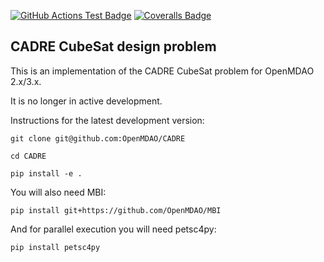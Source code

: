 [![GitHub Actions Test Badge][1]][2]
[![Coveralls Badge][3]][4]

CADRE CubeSat design problem
----------------------------

This is an implementation of the CADRE CubeSat problem for OpenMDAO 2.x/3.x.

It is no longer in active development.

Instructions for the latest development version:

  `git clone git@github.com:OpenMDAO/CADRE`

  `cd CADRE`

  `pip install -e .`

You will also need MBI:

  `pip install git+https://github.com/OpenMDAO/MBI`

And for parallel execution you will need petsc4py:

  `pip install petsc4py`

[1]: https://github.com/OpenMDAO/CADRE/actions/workflows/CADRE_test_workflow.yml/badge.svg "Github Actions Badge"
[2]: https://github.com/OpenMDAO/CADRE/actions "Github Actions"

[3]: https://coveralls.io/repos/github/OpenMDAO/CADRE/badge.svg?branch=master "Coverage Badge"
[4]: https://coveralls.io/github/OpenMDAO/CADRE?branch=master "CADRE @Coveralls"
